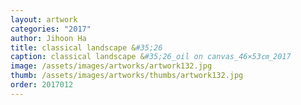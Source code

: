 ```yaml
---
layout: artwork 
categories: "2017" 
author: Jihoon Ha 
title: classical landscape &#35;26 
caption: classical landscape &#35;26_oil on canvas_46×53㎝_2017 
image: /assets/images/artworks/artwork132.jpg 
thumb: /assets/images/artworks/thumbs/artwork132.jpg 
order: 2017012 
---
```

